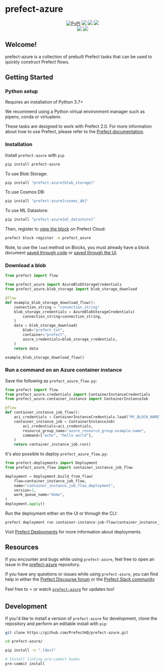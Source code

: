 # prefect-azure

<p align="center">
    <a href="https://pypi.python.org/pypi/prefect-azure/" alt="PyPI version">
        <img alt="PyPI" src="https://img.shields.io/pypi/v/prefect-azure?color=0052FF&labelColor=090422"></a>
    <a href="https://github.com/PrefectHQ/prefect-azure/" alt="Stars">
        <img src="https://img.shields.io/github/stars/PrefectHQ/prefect-azure?color=0052FF&labelColor=090422" /></a>
    <a href="https://pepy.tech/badge/prefect-azure/" alt="Downloads">
        <img src="https://img.shields.io/pypi/dm/prefect-azure?color=0052FF&labelColor=090422" /></a>
    <a href="https://github.com/PrefectHQ/prefect-azure/pulse" alt="Activity">
        <img src="https://img.shields.io/github/commit-activity/m/PrefectHQ/prefect-azure?color=0052FF&labelColor=090422" /></a>
    <br>
    <a href="https://prefect-community.slack.com" alt="Slack">
        <img src="https://img.shields.io/badge/slack-join_community-red.svg?color=0052FF&labelColor=090422&logo=slack" /></a>
    <a href="https://discourse.prefect.io/" alt="Discourse">
        <img src="https://img.shields.io/badge/discourse-browse_forum-red.svg?color=0052FF&labelColor=090422&logo=discourse" /></a>
</p>

## Welcome!

prefect-azure is a collection of prebuilt Prefect tasks that can be used to quickly construct Prefect flows.

## Getting Started

### Python setup

Requires an installation of Python 3.7+

We recommend using a Python virtual environment manager such as pipenv, conda or virtualenv.

These tasks are designed to work with Prefect 2.0. For more information about how to use Prefect, please refer to the [Prefect documentation](https://orion-docs.prefect.io/).

### Installation

Install `prefect-azure` with `pip`

```bash
pip install prefect-azure
```

To use Blob Storage:
```bash
pip install "prefect-azure[blob_storage]"
```

To use Cosmos DB:
```bash
pip install "prefect-azure[cosmos_db]"
```

To use ML Datastore:
```bash
pip install "prefect-azure[ml_datastore]"
```

Then, register to [view the block](https://orion-docs.prefect.io/ui/blocks/) on Prefect Cloud:

```bash
prefect block register -m prefect_azure
```

Note, to use the `load` method on Blocks, you must already have a block document [saved through code](https://orion-docs.prefect.io/concepts/blocks/#saving-blocks) or [saved through the UI](https://orion-docs.prefect.io/ui/blocks/).

### Download a blob

```python
from prefect import flow

from prefect_azure import AzureBlobStorageCredentials
from prefect_azure.blob_storage import blob_storage_download

@flow
def example_blob_storage_download_flow():
    connection_string = "connection_string"
    blob_storage_credentials = AzureBlobStorageCredentials(
        connection_string=connection_string,
    )
    data = blob_storage_download(
        blob="prefect.txt",
        container="prefect",
        azure_credentials=blob_storage_credentials,
    )
    return data

example_blob_storage_download_flow()
```

### Run a command on an Azure container instance

Save the following as `prefect_azure_flow.py`:

```python
from prefect import flow
from prefect_azure.credentials import ContainerInstanceCredentials
from prefect_azure.container_instance import ContainerInstanceJob

@flow
def container_instance_job_flow():
    aci_credentials = ContainerInstanceCredentials.load("MY_BLOCK_NAME")
    container_instance_job = ContainerInstanceJob(
        aci_credentials=aci_credentials,
        resource_group_name="azure_resource_group.example.name",
        command=["echo", "hello world"],
    )
    return container_instance_job.run()
```

It's also possible to deploy `prefect_azure_flow.py`:

```python
from prefect.deployments import Deployment
from prefect_azure_flow import container_instance_job_flow

deployment = Deployment.build_from_flow(
    flow=container_instance_job_flow,
    name="container_instance_job_flow_deployment",
    version=1,
    work_queue_name="demo",
)
deployment.apply()
```

Run the deployment either on the UI or through the CLI:
```bash
prefect deployment run container-instance-job-flow/container_instance_job_deployment
```

Visit [Prefect Deployments](https://docs.prefect.io/tutorials/deployments/) for more information about deployments.


## Resources

If you encounter and bugs while using `prefect-azure`, feel free to open an issue in the [prefect-azure](https://github.com/PrefectHQ/prefect-azure) repository.

If you have any questions or issues while using `prefect-azure`, you can find help in either the [Prefect Discourse forum](https://discourse.prefect.io/) or the [Prefect Slack community](https://prefect.io/slack)

Feel free to ⭐️ or watch [`prefect-azure`](https://github.com/PrefectHQ/prefect-azure) for updates too!

## Development

If you'd like to install a version of `prefect-azure` for development, clone the repository and perform an editable install with `pip`:

```bash
git clone https://github.com/PrefectHQ/prefect-azure.git

cd prefect-azure/

pip install -e ".[dev]"

# Install linting pre-commit hooks
pre-commit install
```
